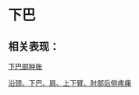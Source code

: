 # 下巴## 相关表现：[下巴部肿胀](https://zuoye.gmzyh.com/search?key=下巴部肿胀)[沿颈、下巴、肩、上下臂、肘部后侧疼痛](https://zuoye.gmzyh.com/search?key=沿颈、下巴、肩、上下臂、肘部后侧疼痛)